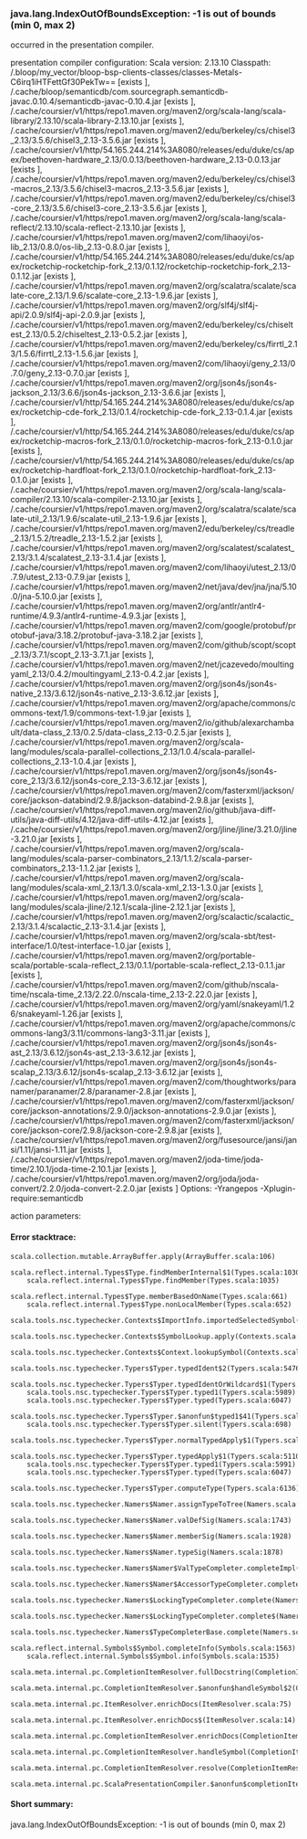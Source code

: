 ### java.lang.IndexOutOfBoundsException: -1 is out of bounds (min 0, max 2)

occurred in the presentation compiler.

presentation compiler configuration:
Scala version: 2.13.10
Classpath:
<WORKSPACE>/.bloop/my_vector/bloop-bsp-clients-classes/classes-Metals-C6irq1iHTFettGf30PekTw== [exists ], <HOME>/.cache/bloop/semanticdb/com.sourcegraph.semanticdb-javac.0.10.4/semanticdb-javac-0.10.4.jar [exists ], <HOME>/.cache/coursier/v1/https/repo1.maven.org/maven2/org/scala-lang/scala-library/2.13.10/scala-library-2.13.10.jar [exists ], <HOME>/.cache/coursier/v1/https/repo1.maven.org/maven2/edu/berkeley/cs/chisel3_2.13/3.5.6/chisel3_2.13-3.5.6.jar [exists ], <HOME>/.cache/coursier/v1/http/54.165.244.214%3A8080/releases/edu/duke/cs/apex/beethoven-hardware_2.13/0.0.13/beethoven-hardware_2.13-0.0.13.jar [exists ], <HOME>/.cache/coursier/v1/https/repo1.maven.org/maven2/edu/berkeley/cs/chisel3-macros_2.13/3.5.6/chisel3-macros_2.13-3.5.6.jar [exists ], <HOME>/.cache/coursier/v1/https/repo1.maven.org/maven2/edu/berkeley/cs/chisel3-core_2.13/3.5.6/chisel3-core_2.13-3.5.6.jar [exists ], <HOME>/.cache/coursier/v1/https/repo1.maven.org/maven2/org/scala-lang/scala-reflect/2.13.10/scala-reflect-2.13.10.jar [exists ], <HOME>/.cache/coursier/v1/https/repo1.maven.org/maven2/com/lihaoyi/os-lib_2.13/0.8.0/os-lib_2.13-0.8.0.jar [exists ], <HOME>/.cache/coursier/v1/http/54.165.244.214%3A8080/releases/edu/duke/cs/apex/rocketchip-rocketchip-fork_2.13/0.1.12/rocketchip-rocketchip-fork_2.13-0.1.12.jar [exists ], <HOME>/.cache/coursier/v1/https/repo1.maven.org/maven2/org/scalatra/scalate/scalate-core_2.13/1.9.6/scalate-core_2.13-1.9.6.jar [exists ], <HOME>/.cache/coursier/v1/https/repo1.maven.org/maven2/org/slf4j/slf4j-api/2.0.9/slf4j-api-2.0.9.jar [exists ], <HOME>/.cache/coursier/v1/https/repo1.maven.org/maven2/edu/berkeley/cs/chiseltest_2.13/0.5.2/chiseltest_2.13-0.5.2.jar [exists ], <HOME>/.cache/coursier/v1/https/repo1.maven.org/maven2/edu/berkeley/cs/firrtl_2.13/1.5.6/firrtl_2.13-1.5.6.jar [exists ], <HOME>/.cache/coursier/v1/https/repo1.maven.org/maven2/com/lihaoyi/geny_2.13/0.7.0/geny_2.13-0.7.0.jar [exists ], <HOME>/.cache/coursier/v1/https/repo1.maven.org/maven2/org/json4s/json4s-jackson_2.13/3.6.6/json4s-jackson_2.13-3.6.6.jar [exists ], <HOME>/.cache/coursier/v1/http/54.165.244.214%3A8080/releases/edu/duke/cs/apex/rocketchip-cde-fork_2.13/0.1.4/rocketchip-cde-fork_2.13-0.1.4.jar [exists ], <HOME>/.cache/coursier/v1/http/54.165.244.214%3A8080/releases/edu/duke/cs/apex/rocketchip-macros-fork_2.13/0.1.0/rocketchip-macros-fork_2.13-0.1.0.jar [exists ], <HOME>/.cache/coursier/v1/http/54.165.244.214%3A8080/releases/edu/duke/cs/apex/rocketchip-hardfloat-fork_2.13/0.1.0/rocketchip-hardfloat-fork_2.13-0.1.0.jar [exists ], <HOME>/.cache/coursier/v1/https/repo1.maven.org/maven2/org/scala-lang/scala-compiler/2.13.10/scala-compiler-2.13.10.jar [exists ], <HOME>/.cache/coursier/v1/https/repo1.maven.org/maven2/org/scalatra/scalate/scalate-util_2.13/1.9.6/scalate-util_2.13-1.9.6.jar [exists ], <HOME>/.cache/coursier/v1/https/repo1.maven.org/maven2/edu/berkeley/cs/treadle_2.13/1.5.2/treadle_2.13-1.5.2.jar [exists ], <HOME>/.cache/coursier/v1/https/repo1.maven.org/maven2/org/scalatest/scalatest_2.13/3.1.4/scalatest_2.13-3.1.4.jar [exists ], <HOME>/.cache/coursier/v1/https/repo1.maven.org/maven2/com/lihaoyi/utest_2.13/0.7.9/utest_2.13-0.7.9.jar [exists ], <HOME>/.cache/coursier/v1/https/repo1.maven.org/maven2/net/java/dev/jna/jna/5.10.0/jna-5.10.0.jar [exists ], <HOME>/.cache/coursier/v1/https/repo1.maven.org/maven2/org/antlr/antlr4-runtime/4.9.3/antlr4-runtime-4.9.3.jar [exists ], <HOME>/.cache/coursier/v1/https/repo1.maven.org/maven2/com/google/protobuf/protobuf-java/3.18.2/protobuf-java-3.18.2.jar [exists ], <HOME>/.cache/coursier/v1/https/repo1.maven.org/maven2/com/github/scopt/scopt_2.13/3.7.1/scopt_2.13-3.7.1.jar [exists ], <HOME>/.cache/coursier/v1/https/repo1.maven.org/maven2/net/jcazevedo/moultingyaml_2.13/0.4.2/moultingyaml_2.13-0.4.2.jar [exists ], <HOME>/.cache/coursier/v1/https/repo1.maven.org/maven2/org/json4s/json4s-native_2.13/3.6.12/json4s-native_2.13-3.6.12.jar [exists ], <HOME>/.cache/coursier/v1/https/repo1.maven.org/maven2/org/apache/commons/commons-text/1.9/commons-text-1.9.jar [exists ], <HOME>/.cache/coursier/v1/https/repo1.maven.org/maven2/io/github/alexarchambault/data-class_2.13/0.2.5/data-class_2.13-0.2.5.jar [exists ], <HOME>/.cache/coursier/v1/https/repo1.maven.org/maven2/org/scala-lang/modules/scala-parallel-collections_2.13/1.0.4/scala-parallel-collections_2.13-1.0.4.jar [exists ], <HOME>/.cache/coursier/v1/https/repo1.maven.org/maven2/org/json4s/json4s-core_2.13/3.6.12/json4s-core_2.13-3.6.12.jar [exists ], <HOME>/.cache/coursier/v1/https/repo1.maven.org/maven2/com/fasterxml/jackson/core/jackson-databind/2.9.8/jackson-databind-2.9.8.jar [exists ], <HOME>/.cache/coursier/v1/https/repo1.maven.org/maven2/io/github/java-diff-utils/java-diff-utils/4.12/java-diff-utils-4.12.jar [exists ], <HOME>/.cache/coursier/v1/https/repo1.maven.org/maven2/org/jline/jline/3.21.0/jline-3.21.0.jar [exists ], <HOME>/.cache/coursier/v1/https/repo1.maven.org/maven2/org/scala-lang/modules/scala-parser-combinators_2.13/1.1.2/scala-parser-combinators_2.13-1.1.2.jar [exists ], <HOME>/.cache/coursier/v1/https/repo1.maven.org/maven2/org/scala-lang/modules/scala-xml_2.13/1.3.0/scala-xml_2.13-1.3.0.jar [exists ], <HOME>/.cache/coursier/v1/https/repo1.maven.org/maven2/org/scala-lang/modules/scala-jline/2.12.1/scala-jline-2.12.1.jar [exists ], <HOME>/.cache/coursier/v1/https/repo1.maven.org/maven2/org/scalactic/scalactic_2.13/3.1.4/scalactic_2.13-3.1.4.jar [exists ], <HOME>/.cache/coursier/v1/https/repo1.maven.org/maven2/org/scala-sbt/test-interface/1.0/test-interface-1.0.jar [exists ], <HOME>/.cache/coursier/v1/https/repo1.maven.org/maven2/org/portable-scala/portable-scala-reflect_2.13/0.1.1/portable-scala-reflect_2.13-0.1.1.jar [exists ], <HOME>/.cache/coursier/v1/https/repo1.maven.org/maven2/com/github/nscala-time/nscala-time_2.13/2.22.0/nscala-time_2.13-2.22.0.jar [exists ], <HOME>/.cache/coursier/v1/https/repo1.maven.org/maven2/org/yaml/snakeyaml/1.26/snakeyaml-1.26.jar [exists ], <HOME>/.cache/coursier/v1/https/repo1.maven.org/maven2/org/apache/commons/commons-lang3/3.11/commons-lang3-3.11.jar [exists ], <HOME>/.cache/coursier/v1/https/repo1.maven.org/maven2/org/json4s/json4s-ast_2.13/3.6.12/json4s-ast_2.13-3.6.12.jar [exists ], <HOME>/.cache/coursier/v1/https/repo1.maven.org/maven2/org/json4s/json4s-scalap_2.13/3.6.12/json4s-scalap_2.13-3.6.12.jar [exists ], <HOME>/.cache/coursier/v1/https/repo1.maven.org/maven2/com/thoughtworks/paranamer/paranamer/2.8/paranamer-2.8.jar [exists ], <HOME>/.cache/coursier/v1/https/repo1.maven.org/maven2/com/fasterxml/jackson/core/jackson-annotations/2.9.0/jackson-annotations-2.9.0.jar [exists ], <HOME>/.cache/coursier/v1/https/repo1.maven.org/maven2/com/fasterxml/jackson/core/jackson-core/2.9.8/jackson-core-2.9.8.jar [exists ], <HOME>/.cache/coursier/v1/https/repo1.maven.org/maven2/org/fusesource/jansi/jansi/1.11/jansi-1.11.jar [exists ], <HOME>/.cache/coursier/v1/https/repo1.maven.org/maven2/joda-time/joda-time/2.10.1/joda-time-2.10.1.jar [exists ], <HOME>/.cache/coursier/v1/https/repo1.maven.org/maven2/org/joda/joda-convert/2.2.0/joda-convert-2.2.0.jar [exists ]
Options:
-Yrangepos -Xplugin-require:semanticdb


action parameters:
<NONE>


#### Error stacktrace:

```
scala.collection.mutable.ArrayBuffer.apply(ArrayBuffer.scala:106)
	scala.reflect.internal.Types$Type.findMemberInternal$1(Types.scala:1030)
	scala.reflect.internal.Types$Type.findMember(Types.scala:1035)
	scala.reflect.internal.Types$Type.memberBasedOnName(Types.scala:661)
	scala.reflect.internal.Types$Type.nonLocalMember(Types.scala:652)
	scala.tools.nsc.typechecker.Contexts$ImportInfo.importedSelectedSymbol(Contexts.scala:1865)
	scala.tools.nsc.typechecker.Contexts$SymbolLookup.apply(Contexts.scala:1492)
	scala.tools.nsc.typechecker.Contexts$Context.lookupSymbol(Contexts.scala:1298)
	scala.tools.nsc.typechecker.Typers$Typer.typedIdent$2(Typers.scala:5476)
	scala.tools.nsc.typechecker.Typers$Typer.typedIdentOrWildcard$1(Typers.scala:5528)
	scala.tools.nsc.typechecker.Typers$Typer.typed1(Typers.scala:5989)
	scala.tools.nsc.typechecker.Typers$Typer.typed(Typers.scala:6047)
	scala.tools.nsc.typechecker.Typers$Typer.$anonfun$typed1$41(Typers.scala:5078)
	scala.tools.nsc.typechecker.Typers$Typer.silent(Typers.scala:698)
	scala.tools.nsc.typechecker.Typers$Typer.normalTypedApply$1(Typers.scala:5080)
	scala.tools.nsc.typechecker.Typers$Typer.typedApply$1(Typers.scala:5110)
	scala.tools.nsc.typechecker.Typers$Typer.typed1(Typers.scala:5991)
	scala.tools.nsc.typechecker.Typers$Typer.typed(Typers.scala:6047)
	scala.tools.nsc.typechecker.Typers$Typer.computeType(Typers.scala:6136)
	scala.tools.nsc.typechecker.Namers$Namer.assignTypeToTree(Namers.scala:1127)
	scala.tools.nsc.typechecker.Namers$Namer.valDefSig(Namers.scala:1743)
	scala.tools.nsc.typechecker.Namers$Namer.memberSig(Namers.scala:1928)
	scala.tools.nsc.typechecker.Namers$Namer.typeSig(Namers.scala:1878)
	scala.tools.nsc.typechecker.Namers$Namer$ValTypeCompleter.completeImpl(Namers.scala:944)
	scala.tools.nsc.typechecker.Namers$Namer$AccessorTypeCompleter.completeImpl(Namers.scala:968)
	scala.tools.nsc.typechecker.Namers$LockingTypeCompleter.complete(Namers.scala:2075)
	scala.tools.nsc.typechecker.Namers$LockingTypeCompleter.complete$(Namers.scala:2073)
	scala.tools.nsc.typechecker.Namers$TypeCompleterBase.complete(Namers.scala:2068)
	scala.reflect.internal.Symbols$Symbol.completeInfo(Symbols.scala:1563)
	scala.reflect.internal.Symbols$Symbol.info(Symbols.scala:1535)
	scala.meta.internal.pc.CompletionItemResolver.fullDocstring(CompletionItemResolver.scala:66)
	scala.meta.internal.pc.CompletionItemResolver.$anonfun$handleSymbol$2(CompletionItemResolver.scala:39)
	scala.meta.internal.pc.ItemResolver.enrichDocs(ItemResolver.scala:75)
	scala.meta.internal.pc.ItemResolver.enrichDocs$(ItemResolver.scala:14)
	scala.meta.internal.pc.CompletionItemResolver.enrichDocs(CompletionItemResolver.scala:8)
	scala.meta.internal.pc.CompletionItemResolver.handleSymbol(CompletionItemResolver.scala:40)
	scala.meta.internal.pc.CompletionItemResolver.resolve(CompletionItemResolver.scala:24)
	scala.meta.internal.pc.ScalaPresentationCompiler.$anonfun$completionItemResolve$1(ScalaPresentationCompiler.scala:320)
```
#### Short summary: 

java.lang.IndexOutOfBoundsException: -1 is out of bounds (min 0, max 2)
